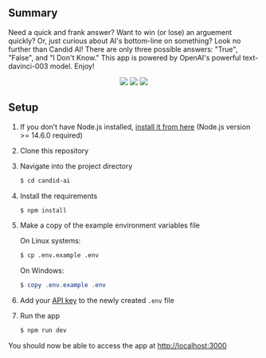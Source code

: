 ## Summary

Need a quick and frank answer? Want to win (or lose) an arguement quickly? Or, just curious about AI's bottom-line on something? Look no further than Candid AI! There are only three possible answers: "True", "False", and "I Don't Know." This app is powered by OpenAI's powerful text-davinci-003 model. Enjoy!


<p align="center">
   
  <img src="https://github.com/pathull/candid-ai/assets/94504789/6852924c-6cf7-4fc1-a012-6351a0aec695.jpg" />

  <img src="https://github.com/pathull/candid-ai/assets/94504789/abe5ea52-3803-484f-8a2f-f0ca64b6a494.jpg" />

  <img src="https://github.com/pathull/candid-ai/assets/94504789/ceba62ca-22b4-458d-9bc1-53b7a77caf61.jpg" />
   
</p>

## Setup

1. If you don’t have Node.js installed, [install it from here](https://nodejs.org/en/) (Node.js version >= 14.6.0 required)

2. Clone this repository

3. Navigate into the project directory

   ```bash
   $ cd candid-ai
   ```

4. Install the requirements

   ```bash
   $ npm install
   ```

5. Make a copy of the example environment variables file

   On Linux systems: 
   ```bash
   $ cp .env.example .env
   ```
   On Windows:
   ```powershell
   $ copy .env.example .env
   ```
6. Add your [API key](https://platform.openai.com/account/api-keys) to the newly created `.env` file

7. Run the app

   ```bash
   $ npm run dev
   ```

You should now be able to access the app at [http://localhost:3000](http://localhost:3000)
